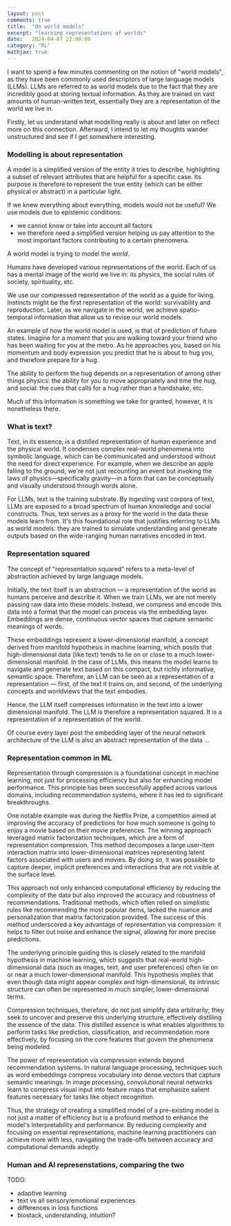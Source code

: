 ```yaml
---
layout: post
comments: true
title:  "On world models"
excerpt: "learning representations of worlds"
date:   2024-04-07 22:00:00
category: "RL"
mathjax: true
---
```


I want to spend a few minutes commenting on the notion of "world models", as they have been commonly used descriptors of large language models (LLMs). LLMs are referred to as world models due to the fact that they are incredibly good at storing textual information. As they are trained on vast amounts of human-written text, essentially they are a representation of the world we live in.

Firstly, let us understand what modelling really is about and later on reflect more on this connection. Afterward, I intend to let my thoughts wander unstructured and see if I get somewhere interesting.

### Modelling is about representation

A model is a simplified version of the entity it tries to describe, highlighting a subset of relevant attributes that are helpful for a specific case. Its purpose is therefore to represent the true entity (which can be either physical or abstract) in a particular light.

If we knew everything about everything, models would not be useful?
We use models due to epistemic conditions:

* we cannot know or take into account all factors
* we therefore need a simplified version helping us pay attention to the most important factors contributing to a certain phenomena. 

A world model is trying to model the *world*.

Humans have developed various representations of the world. Each of us has a mental image of the world we live in: its physics, the social rules of society, spirituality, etc.

We use our compressed representation of the world as a guide for living. 
Instincts might be the first representation of the world: survivability and reproduction. Later, as we navigate in the world, we achieve spatio-temporal information that allow us to revise our world models.

An example of how the world model is used, is that of prediction of future states. 
Imagine for a moment that you are walking toward your friend who has been waiting for you at the metro. As he approaches you, based on his momentum and body expression you predict that he is about to hug you, and therefore prepare for a hug. 

The ability to perform the hug depends on a representation of among other things physics: the ability for you to move appropriately and time the hug, and social: the cues that calls for a hug rather than a handshake, etc. 

Much of this information is something we take for granted, however, it is nonetheless there. 

### What is text? 

Text, in its essence, is a distilled representation of human experience and the physical world. It condenses complex real-world phenomena into symbolic language, which can be communicated and understood without the need for direct experience. For example, when we describe an apple falling to the ground, we're not just recounting an event but invoking the laws of physics—specifically gravity—in a form that can be conceptually and visually understood through words alone.

For LLMs, text is the training substrate. By ingesting vast corpora of text, LLMs are exposed to a broad spectrum of human knowledge and social constructs. Thus, text serves as a proxy for the world in the data these models learn from. It's this foundational role that justifies referring to LLMs as world models: they are trained to simulate understanding and generate outputs based on the wide-ranging human narratives encoded in text.

### Representation squared

The concept of "representation squared" refers to a meta-level of abstraction achieved by large language models.

Initially, the text itself is an abstraction — a representation of the world as humans perceive and describe it. When we train LLMs, we are not merely passing raw data into these models. Instead, we compress and encode this data into a format that the model can process via the embedding layer. Embeddings are dense, continuous vector spaces that capture semantic meanings of words.

These embeddings represent a lower-dimensional manifold, a concept derived from manifold hypothesis in machine learning, which posits that high-dimensional data (like text) tends to lie on or close to a much lower-dimensional manifold. In the case of LLMs, this means the model learns to navigate and generate text based on this compact, but richly informative, semantic space. Therefore, an LLM can be seen as a representation of a representation — first, of the text it trains on, and second, of the underlying concepts and worldviews that the text embodies.

Hence, the LLM itself compresses information in the text into a lower dimensional manifold. The LLM is therefore a representation squared. It is a representation of a representation of the world.

Of course every layer post the embedding layer of the neural network architecture of the LLM is also an abstract representation of the data ...

### Representation common in ML

Representation through compression is a foundational concept in machine learning, not just for processing efficiency but also for enhancing model performance. This principle has been successfully applied across various domains, including recommendation systems, where it has led to significant breakthroughs.

One notable example was during the Netflix Prize, a competition aimed at improving the accuracy of predictions for how much someone is going to enjoy a movie based on their movie preferences. The winning approach leveraged matrix factorization techniques, which are a form of representation compression. This method decomposes a large user-item interaction matrix into lower-dimensional matrices representing latent factors associated with users and movies. By doing so, it was possible to capture deeper, implicit preferences and interactions that are not visible at the surface level.

This approach not only enhanced computational efficiency by reducing the complexity of the data but also improved the accuracy and robustness of recommendations. Traditional methods, which often relied on simplistic rules like recommending the most popular items, lacked the nuance and personalization that matrix factorization provided. The success of this method underscored a key advantage of representation via compression: it helps to filter out noise and enhance the signal, allowing for more precise predictions.

The underlying principle guiding this is closely related to the manifold hypothesis in machine learning, which suggests that real-world high-dimensional data (such as images, text, and user preferences) often lie on or near a much lower-dimensional manifold. This hypothesis implies that even though data might appear complex and high-dimensional, its intrinsic structure can often be represented in much simpler, lower-dimensional terms.

Compression techniques, therefore, do not just simplify data arbitrarily; they seek to uncover and preserve this underlying structure, effectively distilling the essence of the data. This distilled essence is what enables algorithms to perform tasks like prediction, classification, and recommendation more effectively, by focusing on the core features that govern the phenomena being modeled.

The power of representation via compression extends beyond recommendation systems. In natural language processing, techniques such as word embeddings compress vocabulary into dense vectors that capture semantic meanings. In image processing, convolutional neural networks learn to compress visual input into feature maps that emphasize salient features necessary for tasks like object recognition.

Thus, the strategy of creating a simplified model of a pre-existing model is not just a matter of efficiency but is a profound method to enhance the model's interpretability and performance. By reducing complexity and focusing on essential representations, machine learning practitioners can achieve more with less, navigating the trade-offs between accuracy and computational demands adeptly.

### Human and AI represenstations, comparing the two

TODO:

* adaptive learning
* text vs all sensory/emotional experiences
* differences in loss functions
* biostack, understanding, intuition?
